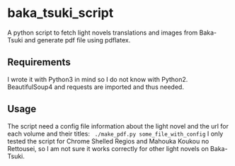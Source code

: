 baka_tsuki_script
=================

A python script to fetch light novels translations and images from Baka-Tsuki
and generate pdf file using pdflatex.

## Requirements

I wrote it with Python3 in mind so I do not know with Python2. BeautifulSoup4
and requests are imported and thus needed.

## Usage

The script need a config file information about the light novel and the url for
each volume and their titles:  `
./make_pdf.py some_file_with_config`
I only tested the script for Chrome Shelled Regios and Mahouka Koukou no
Rettousei, so I am not sure it works correctly for other light novels on
Baka-Tsuki.

